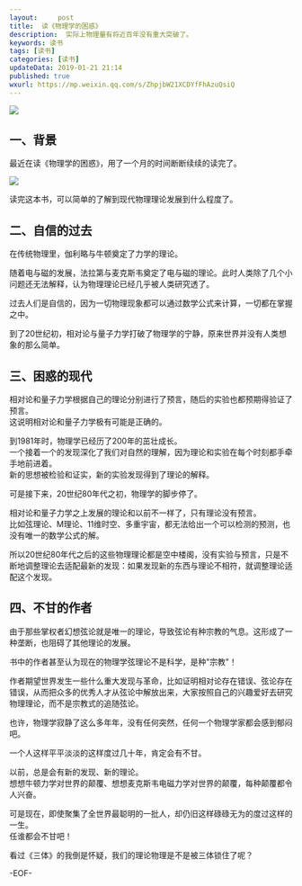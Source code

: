 ```yaml
---   
layout:     post  
title:  读《物理学的困惑》
description:  实际上物理量有将近百年没有重大突破了。  
keywords: 读书  
tags: [读书]    
categories: [读书]  
updateData: 2019-01-21 21:14 
published: true   
wxurl: https://mp.weixin.qq.com/s/ZhpjbW21XCDYfFhAzuQsiQ  
---  
```



![](http://res.tiankonguse.com/images/2019/01/e49829baa56fc55c0cf2820ae3471b79.jpg)  



## 一、背景  


最近在读《物理学的困惑》，用了一个月的时间断断续续的读完了。  


![](http://res.tiankonguse.com/images/2019/01/6d498b119981331878dfce669be8bba7.jpg)  


读完这本书，可以简单的了解到现代物理理论发展到什么程度了。  


## 二、自信的过去  


在传统物理里，伽利略与牛顿奠定了力学的理论。  


随着电与磁的发展，法拉第与麦克斯韦奠定了电与磁的理论。此时人类除了几个小问题还无法解释，认为物理理论已经几乎被人类研究透了。  


过去人们是自信的，因为一切物理现象都可以通过数学公式来计算，一切都在掌握之中。   


到了20世纪初，相对论与量子力学打破了物理学的宁静，原来世界并没有人类想象的那么简单。  


## 三、困惑的现代  


相对论和量子力学根据自己的理论分别进行了预言，随后的实验也都预期得验证了预言。   
这说明相对论和量子力学极有可能是正确的。  


到1981年时，物理学已经历了200年的茁壮成长。  
一个接着一个的发现深化了我们对自然的理解，因为理论和实验在每个时刻都手牵手地前进着。  
新的思想被检验和证实，新的实验发现得到了理论的解释。  


可是接下来，20世纪80年代之初，物理学的脚步停了。  


相对论和量子力学之上发展的理论和以前不一样了，只有理论没有预言。  
比如弦理论、M理论、11维时空、多重宇宙，都无法给出一个可以检测的预测，也没有唯一的数学公式的解。  


所以20世纪80年代之后的这些物理理论都是空中楼阁，没有实验与预言，只是不断地调整理论去适配最新的发现：如果发现新的东西与理论不相符，就调整理论适配这个发现。  


## 四、不甘的作者  


由于那些掌权者幻想弦论就是唯一的理论，导致弦论有种宗教的气息。这形成了一种垄断，也阻碍了其他理论的发展。  


书中的作者甚至认为现在的物理学弦理论不是科学，是种"宗教"！  


作者期望世界发生一些什么重大发现与革命，比如证明相对论存在错误、弦论存在错误，从而把众多的优秀人才从弦论中解放出来，大家按照自己的兴趣爱好去研究物理理论，而不是宗教式的追随弦论。  



也许，物理学寂静了这么多年年，没有任何突然，任何一个物理学家都会感到郁闷吧。  


一个人这样平平淡淡的这样度过几十年，肯定会有不甘。  


以前，总是会有新的发现、新的理论。  
想想牛顿力学对世界的颠覆、想想麦克斯韦电磁力学对世界的颠覆，每种颠覆都令人兴奋。  


可是现在，即使聚集了全世界最聪明的一批人，却仍旧这样碌碌无为的度过这样的一生。  
任谁都会不甘吧！  


看过《三体》的我倒是怀疑，我们的理论物理是不是被三体锁住了呢？  



-EOF-  


  
